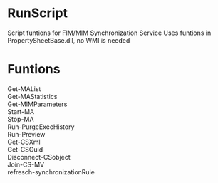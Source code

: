 # RunScript
Script funtions for FIM/MIM Synchronization Service
Uses funtions in PropertySheetBase.dll, no WMI is needed

# Funtions<br/>
  Get-MAList<br/>
  Get-MAStatistics<br/>
  Get-MIMParameters<br/>
  Start-MA<br/>
  Stop-MA<br/>
  Run-PurgeExecHistory<br/>
  Run-Preview<br/>
  Get-CSXml<br/>
  Get-CSGuid<br/>
  Disconnect-CSobject<br/>
  Join-CS-MV<br/>
  refresch-synchronizationRule<br/>

